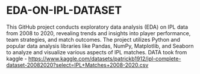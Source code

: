 # EDA-ON-IPL-DATASET
 This GitHub project conducts exploratory data analysis (EDA) on IPL data from 2008 to 2020, revealing trends and insights into player performance, team strategies, and match outcomes.
 The project utilizes Python and popular data analysis libraries like Pandas, NumPy, Matplotlib, and Seaborn to analyze and visualize various aspects of IPL matches.
DATA took from kaggle - https://www.kaggle.com/datasets/patrickb1912/ipl-complete-dataset-20082020?select=IPL+Matches+2008-2020.csv
